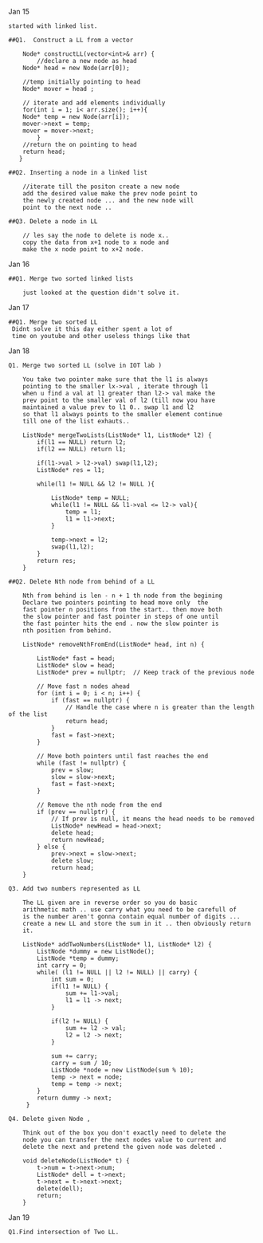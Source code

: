 Jan 15 

	started with linked list.
	
    ##Q1.  Construct a LL from a vector 

     	Node* constructLL(vector<int>& arr) {
    	    //declare a new node as head
	    Node* head = new Node(arr[0]);
	    
	    //temp initially pointing to head
	    Node* mover = head ;
	    
	    // iterate and add elements individually 
	    for(int i = 1; i< arr.size(); i++){
		Node* temp = new Node(arr[i]);
		mover->next = temp;
		mover = mover->next;
	    	}
	    //return the on pointing to head
	    return head; 
	   }
	
	##Q2. Inserting a node in a linked list 
		
		//iterate till the positon create a new node 
		add the desired value make the prev node point to
		the newly created node ... and the new node will 
		point to the next node ..
		
	##Q3. Delete a node in LL
		
		// les say the node to delete is node x..
		copy the data from x+1 node to x node and 
		make the x node point to x+2 node.


		
Jan 16
	
	##Q1. Merge two sorted linked lists 
		
		just looked at the question didn't solve it.


		
Jan 17 
	
	##Q1. Merge two sorted LL
	 Didnt solve it this day either spent a lot of 
	 time on youtube and other useless things like that



Jan 18 


	Q1. Merge two sorted LL (solve in IOT lab )

		You take two pointer make sure that the l1 is always 
		pointing to the smaller lx->val , iterate through l1
		when u find a val at l1 greater than l2-> val make the
		prev point to the smaller val of l2 (till now you have 
		maintained a value prev to l1 0.. swap l1 and l2
		so that l1 always points to the smaller element continue 
		till one of the list exhauts.. 
		
		ListNode* mergeTwoLists(ListNode* l1, ListNode* l2) {
		    if(l1 == NULL) return l2;
		    if(l2 == NULL) return l1;

		    if(l1->val > l2->val) swap(l1,l2);
		    ListNode* res = l1;

		    while(l1 != NULL && l2 != NULL ){

		        ListNode* temp = NULL;
		        while(l1 != NULL && l1->val <= l2-> val){
		            temp = l1;
		            l1 = l1->next;
		        }

		        temp->next = l2;
		        swap(l1,l2);
		    }
		    return res;
    	}
    	
	##Q2. Delete Nth node from behind of a LL
	
		Nth from behind is len - n + 1 th node from the begining
		Declare two pointers pointing to head move only  the 
		fast pointer n positions from the start.. then move both 
		the slow pointer and fast pointer in steps of one until 
		the fast pointer hits the end . now the slow pointer is 
		nth position from behind.
		
		ListNode* removeNthFromEnd(ListNode* head, int n) {
			
			ListNode* fast = head;
			ListNode* slow = head;
			ListNode* prev = nullptr;  // Keep track of the previous node

			// Move fast n nodes ahead
			for (int i = 0; i < n; i++) {
				if (fast == nullptr) {
				    // Handle the case where n is greater than the length of the list
				    return head;
				}
				fast = fast->next;
			}

			// Move both pointers until fast reaches the end
			while (fast != nullptr) {
				prev = slow;
				slow = slow->next;
				fast = fast->next;
			}

			// Remove the nth node from the end
			if (prev == nullptr) {
				// If prev is null, it means the head needs to be removed
				ListNode* newHead = head->next;
				delete head;
				return newHead;
			} else {
				prev->next = slow->next;
				delete slow;
				return head;
		}
		
	Q3. Add two numbers represented as LL
	
		The LL given are in reverse order so you do basic 
		arithmetic math .. use carry what you need to be carefull of 
		is the number aren't gonna contain equal number of digits ...
		create a new LL and store the sum in it .. then obviously return
		it.
		
		ListNode* addTwoNumbers(ListNode* l1, ListNode* l2) {
		    ListNode *dummy = new ListNode(); 
		    ListNode *temp = dummy; 
		    int carry = 0;
		    while( (l1 != NULL || l2 != NULL) || carry) {
		        int sum = 0; 
		        if(l1 != NULL) {
		            sum += l1->val; 
		            l1 = l1 -> next; 
		        }
		        
		        if(l2 != NULL) {
		            sum += l2 -> val; 
		            l2 = l2 -> next; 
		        }
		        
		        sum += carry; 
		        carry = sum / 10; 
		        ListNode *node = new ListNode(sum % 10); 
		        temp -> next = node; 
		        temp = temp -> next; 
		    }
		    return dummy -> next; 
  		 }
  		 
  	Q4. Delete given Node ,
  		
  		Think out of the box you don't exactly need to delete the 
  		node you can transfer the next nodes value to current and
  		delete the next and pretend the given node was deleted .
  		
  		void deleteNode(ListNode* t) {
			t->num = t->next->num;
			ListNode* dell = t->next;
			t->next = t->next->next;
			delete(dell);
			return;
		}
		
		
		
Jan 19
	
	Q1.Find intersection of Two LL.
	
		
		
		
		
		

	
  		 
  	
		 
		
		
		
